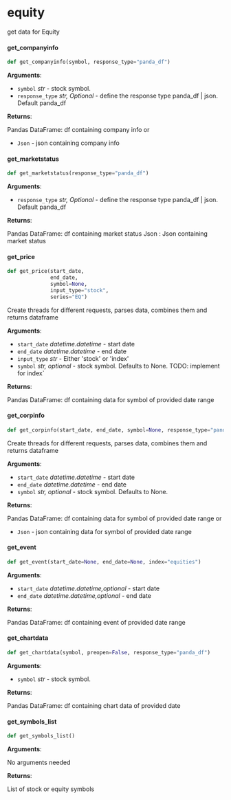 <a id="equity"></a>

# equity

get data for Equity

<a id="equity.get_companyinfo"></a>

#### get\_companyinfo

```python
def get_companyinfo(symbol, response_type="panda_df")
```

**Arguments**:

- `symbol` _str_ - stock symbol.
- `response_type` _str, Optional_ - define the response type panda_df | json. Default panda_df
  

**Returns**:

  Pandas DataFrame: df containing company info
  or
- `Json` - json containing company info

<a id="equity.get_marketstatus"></a>

#### get\_marketstatus

```python
def get_marketstatus(response_type="panda_df")
```

**Arguments**:

- `response_type` _str, Optional_ - define the response type panda_df | json. Default panda_df

**Returns**:

  Pandas DataFrame: df containing market status
  Json : Json containing market status

<a id="equity.get_price"></a>

#### get\_price

```python
def get_price(start_date,
              end_date,
              symbol=None,
              input_type="stock",
              series="EQ")
```

Create threads for different requests, parses data, combines them and returns dataframe

**Arguments**:

- `start_date` _datetime.datetime_ - start date
- `end_date` _datetime.datetime_ - end date
- `input_type` _str_ - Either 'stock' or 'index'
- `symbol` _str, optional_ - stock symbol. Defaults to None. TODO: implement for index`

**Returns**:

  Pandas DataFrame: df containing data for symbol of provided date range

<a id="equity.get_corpinfo"></a>

#### get\_corpinfo

```python
def get_corpinfo(start_date, end_date, symbol=None, response_type="panda_df")
```

Create threads for different requests, parses data, combines them and returns dataframe

**Arguments**:

- `start_date` _datetime.datetime_ - start date
- `end_date` _datetime.datetime_ - end date
- `symbol` _str, optional_ - stock symbol. Defaults to None.

**Returns**:

  Pandas DataFrame: df containing data for symbol of provided date range
  or
- `Json` - json containing data for symbol of provided date range

<a id="equity.get_event"></a>

#### get\_event

```python
def get_event(start_date=None, end_date=None, index="equities")
```

**Arguments**:

- `start_date` _datetime.datetime,optional_ - start date
- `end_date` _datetime.datetime,optional_ - end date

**Returns**:

  Pandas DataFrame: df containing event of provided date range

<a id="equity.get_chartdata"></a>

#### get\_chartdata

```python
def get_chartdata(symbol, preopen=False, response_type="panda_df")
```

**Arguments**:

- `symbol` _str_ - stock symbol.

**Returns**:

  Pandas DataFrame: df containing chart data of provided date

<a id="equity.get_symbols_list"></a>

#### get\_symbols\_list

```python
def get_symbols_list()
```

**Arguments**:

  No arguments needed
  

**Returns**:

  List of stock or equity symbols

<a id="__init__"></a>

